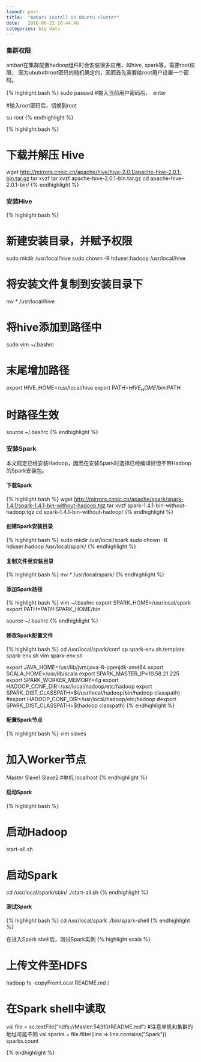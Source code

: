```yaml
---
layout: post
title:  "Ambari install on Ubuntu cluster"
date:   2016-06-22 16:44:40
categories: big data
---
```


### 集群权限

ambari在集群配置hadoop组件时会安装很多应用，如hive, spark等，需要root权限，
因为ubutu中root密码的随机确定的，因而首先需要给root用户设置一个密码。

{% highlight bash %}
sudo passwd
#输入当前用户密码后，　enter

#输入root密码后，切换到root

su root
{% endhighlight %}






{% highlight bash %}
# 下载并解压 Hive
wget http://mirrors.cnnic.cn/apache/hive/hive-2.0.1/apache-hive-2.0.1-bin.tar.gz
tar xvzf tar xvzf apache-hive-2.0.1-bin.tar.gz
cd apache-hive-2.0.1-bin/
{% endhighlight %}


### 安装Hive
{% highlight bash %}
# 新建安装目录，并赋予权限
sudo mkdir /usr/local/hive
sudo chown -R hduser:hadoop /usr/local/hive

# 将安装文件复制到安装目录下
mv * /usr/local/hive

# 将hive添加到路径中
sudo vim ~/.bashrc
# 末尾增加路径
export HIVE_HOME=/usr/local/hive
export PATH=$HIVE_HOME/bin:$PATH

# 时路径生效
source ~/.bashrc
{% endhighlight %}

### 安装Spark 

本文假定已经安装Hadoop，因而在安装Spark时选择已经编译好但不带Hadoop的Spark安装包。

#### 下载Spark
{% highlight bash %}
wget http://mirrors.cnnic.cn/apache/spark/spark-1.4.1/spark-1.4.1-bin-without-hadoop.tgz
tar xvzf spark-1.4.1-bin-without-hadoop.tgz
cd spark-1.4.1-bin-without-hadoop/
{% endhighlight %}

#### 创建Spark安装目录
{% highlight bash %}
sudo mkdir /usr/local/spark
sudo chown -R hduser:hadoop /usr/local/spark/
{% endhighlight %}

#### 复制文件至安装目录
{% highlight bash %}
mv * /usr/local/spark/
{% endhighlight %}

#### 添加Spark路径
{% highlight bash %}
vim ~/.bashrc
export SPARK_HOME=/usr/local/spark
export PATH=$PATH:$SPARK_HOME/bin

source ~/.bashrc
{% endhighlight %}

#### 修改Spark配置文件
{% highlight bash %}
cd /usr/local/spark/conf
cp spark-env.sh.template spark-env.sh
vim spark-env.sh


export JAVA_HOME=/usr/lib/jvm/java-8-openjdk-amd64
export SCALA_HOME=/usr/lib/scala
export SPARK_MASTER_IP=10.58.21.225
export SPARK_WORKER_MEMORY=4g
export HADOOP_CONF_DIR=/usr/local/hadoop/etc/hadoop
export SPARK_DIST_CLASSPATH=$(/usr/local/hadoop/bin/hadoop classpath)
#export HADOOP_CONF_DIR=/usr/local/hadoop/etc/hadoop
#export SPARK_DIST_CLASSPATH=$(hadoop classpath)
{% endhighlight %}

#### 配置Spark节点
{% highlight bash %}
vim slaves
# 加入Worker节点
Master
Slave1
Slave2
#单机 localhost
{% endhighlight %}

#### 启动Spark
{% highlight bash %}
# 启动Hadoop
start-all.sh

# 启动Spark
cd /usr/local/spark/sbin/
./start-all.sh
{% endhighlight %}

#### 测试Spark
{% highlight bash %}
cd /usr/local/spark
./bin/spark-shell
{% endhighlight %}

在进入Spark shell后，测试Spark实例
{% highlight scala %}
# 上传文件至HDFS
hadoop fs -copyFromLocal README.md /

# 在Spark shell中读取
val file = sc.textFile("hdfs://Master:54310/README.md") #注意单机和集群的地址可能不同
val sparks = file.filter(line => line.contains("Spark"))
sparks.count

{% endhighlight %}
